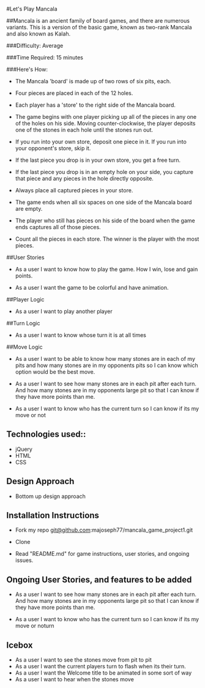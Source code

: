 #Let's Play Mancala

##Mancala is an ancient family of board games, and there are numerous variants.
This is a version of the basic game, known as two-rank Mancala and also known as Kalah.

###Difficulty: Average

###Time Required: 15 minutes

###Here's How:

- The Mancala 'board' is made up of two rows of six pits, each.

- Four pieces are placed in each of the 12 holes.

- Each player has a 'store' to the right side of the Mancala board.

- The game begins with one player picking up all of the pieces in any one of the
  holes on his side. Moving counter-clockwise, the player deposits one of the
  stones in each hole until the stones run out.

- If you run into your own store, deposit one piece in it.
  If you run into your opponent's store, skip it.

- If the last piece you drop is in your own store, you get a free turn.

<!-- //might git red of this rule// -->
- If the last piece you drop is in an empty hole on your side, you capture that
  piece and any pieces in the hole directly opposite.

- Always place all captured pieces in your store.

- The game ends when all six spaces on one side of the Mancala board are empty.

- The player who still has pieces on his side of the board when the game ends captures all of those pieces.

- Count all the pieces in each store. The winner is the player with the most pieces.


##User Stories

- As a user I want to know how to play the game. How I win,
lose and gain points.

- As a user I want the game to be colorful and have animation.



##Player Logic
- As a user I want to play another player



##Turn Logic
- As a user I want to know whose turn it is at all times

##Move Logic

- As a user I want to be able to know how many stones are in each of my pits
and how many stones are in my opponents pits so I can know which option would
be the best move.

- As a user I want to see how many stones are in each pit after each turn. And
how many stones are in my opponents large pit so that I can know if they have
more points than me.

-  As a user I want to know who has the current turn so I can know if its
my move or not

## Technologies used::
- jQuery
- HTML
- CSS

## Design Approach
- Bottom up design approach

## Installation Instructions
- Fork my repo git@github.com:majoseph77/mancala_game_project1.git

- Clone

- Read "README.md" for game instructions, user stories, and ongoing issues.

## Ongoing User Stories, and features to be added
- As a user I want to see how many stones are in each pit after each turn. And
how many stones are in my opponents large pit so that I can know if they have
more points than me.

-  As a user I want to know who has the current turn so I can know if its
my move or noturn


## Icebox
- As a user I want to see the stones move from pit to pit
- As a user I want the current players turn to flash when its their
  turn.
- As a user I want the Welcome title to be animated in some sort of way
- As a user I want to hear when the stones move









